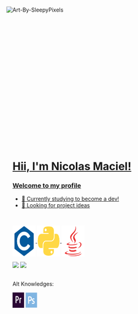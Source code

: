 <figure>
  <a href="https://www.behance.net/sleepypixels" target="_blank"><img align="right" alt="Art-By-SleepyPixels" height="400" width="400" style="border-radius:1px;" src="https://github.com/nickkjj/ImagesProfile/blob/main/gHQlsJt.gif?raw=true">
<figure>


# Hii, I'm Nicolas Maciel!
  
### Welcome to my profile
- 🐣 Currently studying to become a dev!
- 🤔 Looking for project ideas
  
  
<div style="display: inline_block"><br>
  </p><p>
  <img align="center" alt="Nick-c" height="80" width="60" src="https://raw.githubusercontent.com/devicons/devicon/1119b9f84c0290e0f0b38982099a2bd027a48bf1/icons/c/c-plain.svg">
  <img align="center" alt="Nick-py" height="80" width="60" src="https://raw.githubusercontent.com/devicons/devicon/1119b9f84c0290e0f0b38982099a2bd027a48bf1/icons/python/python-plain.svg">
  <img align="center" alt="Nick-java" height="80" width="60" src="https://raw.githubusercontent.com/devicons/devicon/1119b9f84c0290e0f0b38982099a2bd027a48bf1/icons/java/java-plain.svg">
</div>



</div>
  <a href="https://www.linkedin.com/in/nicolas-maciel-971923219/" target="_blank"><img src="https://img.shields.io/badge/-LinkedIn-%230077B5?style=for-the-badge&logo=linkedin&logoColor=white" target="_blank"></a>
  <a href = "mailto:nicolasmacielgithub@gmail.com"><img src="https://img.shields.io/badge/-Gmail-%23333?style=for-the-badge&logo=gmail&logoColor=white" target="_blank"></a>
</div>

##

<div style="display: inline_block">
  <p>Alt Knowledges:<p>
  <img align="center" alt="Nick-Premiere" height="40" width="30" src="https://raw.githubusercontent.com/devicons/devicon/1119b9f84c0290e0f0b38982099a2bd027a48bf1/icons/premierepro/premierepro-plain.svg">
  <img align="center" alt="Nick-Photoshop" height="40" width="30" src="https://raw.githubusercontent.com/devicons/devicon/1119b9f84c0290e0f0b38982099a2bd027a48bf1/icons/photoshop/photoshop-plain.svg">
</div>


